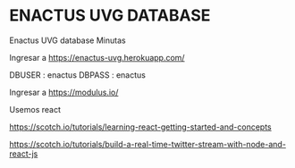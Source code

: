 # ENACTUS UVG DATABASE

Enactus UVG database Minutas

Ingresar a https://enactus-uvg.herokuapp.com/

DBUSER : enactus
DBPASS : enactus

Ingresar a https://modulus.io/

Usemos react

https://scotch.io/tutorials/learning-react-getting-started-and-concepts

https://scotch.io/tutorials/build-a-real-time-twitter-stream-with-node-and-react-js
